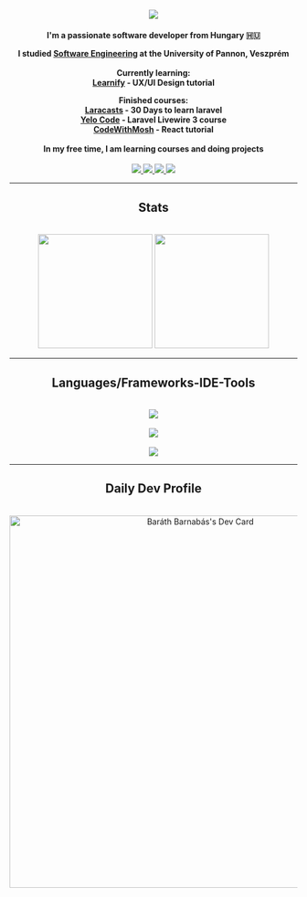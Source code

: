 <h1 align="center">
    <img src="https://readme-typing-svg.herokuapp.com/?font=Righteous&size=35&center=true&vCenter=true&width=500&height=70&duration=4000&lines=Hello+There!+👋;+I'm+Baráth+Barnabás!;" />
</h1>

<h4 align="center">
I'm a passionate software developer from Hungary 🇭🇺

I studied [Software Engineering](https://mik.uni-pannon.hu/felvetelizoknek/kepzesek/uzemmernok-informatikus-bprof) at the University of Pannon, Veszprém<br><br>
Currently learning: <br>
[Learnify](https://www.youtube.com/playlist?list=PLpKyNBYcYNJec4bUTVZUqxBQF5ezd96RT) - UX/UI Design tutorial<br>

Finished courses: <br>
[Laracasts](https://laracasts.com/series/30-days-to-learn-laravel-11) - 30 Days to learn laravel<br>
[Yelo Code](https://www.youtube.com/playlist?list=PLqDySLfPKRn543NM_fTrJRdhjBgsogzSC) - Laravel Livewire 3 course<br>
[CodeWithMosh](https://www.youtube.com/watch?v=SqcY0GlETPk) - React tutorial<br>
<br>In my free time, I am learning courses and doing projects<br>
</h3>

<div align="center"> 
  <a href="mailto:barnibarath@gmail.com">
    <img src="https://img.shields.io/badge/Gmail-333333?style=for-the-badge&logo=gmail&logoColor=red" />
  </a>
  <a href="https://www.linkedin.com/in/bar%C3%A1th-barnab%C3%A1s-4306b331a?lipi=urn%3Ali%3Apage%3Ad_flagship3_profile_view_base_contact_details%3B%2Bs3xfXQPSve0ZYCf5FDOKQ%3D%3D" target="_blank">
    <img src="https://img.shields.io/badge/LinkedIn-0077B5?style=for-the-badge&logo=linkedin&logoColor=white" target="_blank" />
  </a>
  <a href="https://drive.google.com/file/d/1Nww884hpzP4_It9RM7FWycy6usZ_ptW4/view?usp=drive_link" target="_blank">
     <img src="https://img.shields.io/badge/Thesis Project Video-333333?style=for-the-badge&logo=Video&logoColor=white" target="_blank" />
  </a>
  <a href="https://stitchrevolt.hu" target="_blank">
     <img src="https://img.shields.io/badge/Webshop Project-333333?style=for-the-badge&logo=Video&logoColor=white" target="_blank" />
  </a>
</div>

<hr/>

<h2 align="center">Stats</h2>
<br>
<div align="center">
  <a>
    <img height=200 src="https://streak-stats.demolab.com?user=barni0811&exclude_days=Sun&hide_total_contributions=true&theme=react&card_width=400" />
  </a>
  <a>
    <img height=200 src="https://github-readme-stats.vercel.app/api/top-langs?username=barni0811&theme=react&layout=compact&langs_count=8&card_width=200" />
  </a>
</div>

<hr/>
 
<h2 align="center">Languages/Frameworks-IDE-Tools</h2>
<br/>
<div align="center">
    <img src="https://skillicons.dev/icons?i=raspberrypi,python,javascript,nodejs,jquery,c,cs,cpp,html,css,php,laravel,tailwind&theme=light" /> <br><br>
    <img src="https://skillicons.dev/icons?i=eclipse,vscode,idea,figma&theme=light" /><br><br>
    <img src="https://skillicons.dev/icons?i=git,github,discord,notion&theme=light" /><br>

</div>


<hr/>
 
<h2 align="center">Daily Dev Profile</h2>
<br>
<div align="center">
<a href="https://app.daily.dev/barthbarnabs"><img src="https://api.daily.dev/devcards/v2/2eJl9LmjvdEqoJnT0CFzj.png?type=wide&r=wda" width="652" alt="Baráth Barnabás's Dev Card"/></a></div>

